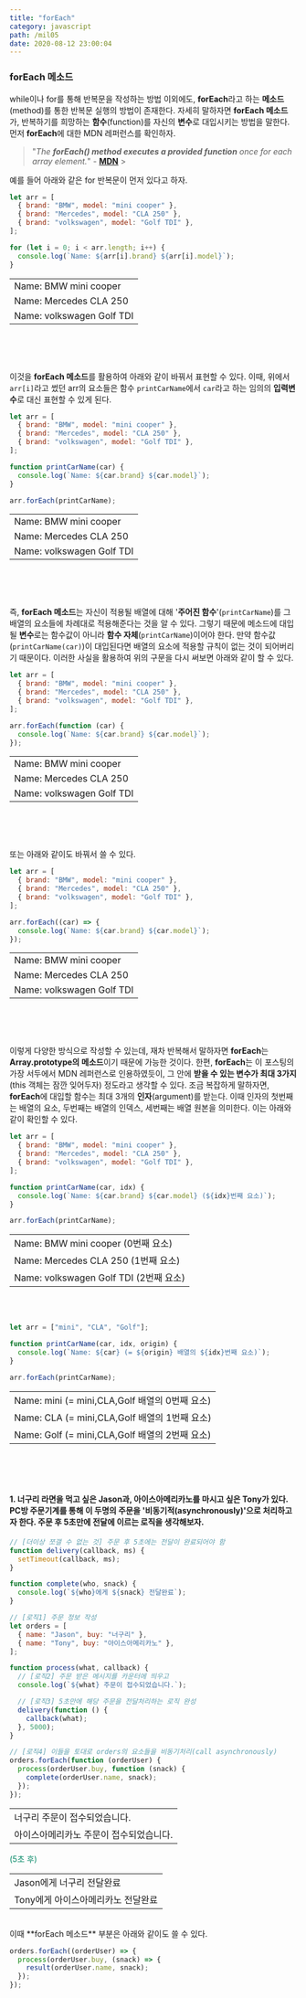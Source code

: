 ```yaml
---
title: "forEach"
category: javascript
path: /mil05
date: 2020-08-12 23:00:04
---
```


### forEach 메소드

while이나 for를 통해 반복문을 작성하는 방법 이외에도, **forEach**라고 하는 **메소드**(method)를 통한 반복문 실행의 방법이 존재한다. 자세히 말하자면 **forEach 메소드**가, 반복하기를 희망하는 **함수**(function)를 자신의 **변수**로 대입시키는 방법을 말한다. 먼저 **forEach**에 대한 MDN 레퍼런스를 확인하자.

> "_The **forEach() method executes a provided function** once for each array element._" - [**MDN**](https://developer.mozilla.org/en-US/docs/Web/JavaScript/Reference/Global_Objects/Array/forEach) > <br>

예를 들어 아래와 같은 for 반복문이 먼저 있다고 하자.

```js
let arr = [
  { brand: "BMW", model: "mini cooper" },
  { brand: "Mercedes", model: "CLA 250" },
  { brand: "volkswagen", model: "Golf TDI" },
];

for (let i = 0; i < arr.length; i++) {
  console.log(`Name: ${arr[i].brand} ${arr[i].model}`);
}
```

<table>
  <tr><td>Name: BMW mini cooper</td></tr>
  <tr><td>Name: Mercedes CLA 250</td></tr>
  <tr><td>Name: volkswagen Golf TDI</td></tr>
</table>
<br>
<br>
<br>

이것을 **forEach 메소드**를 활용하여 아래와 같이 바꿔서 표현할 수 있다. 이때, 위에서 `arr[i]`라고 썼던 arr의 요소들은 함수 `printCarName`에서 `car`라고 하는 임의의 **입력변수**로 대신 표현할 수 있게 된다.

```js
let arr = [
  { brand: "BMW", model: "mini cooper" },
  { brand: "Mercedes", model: "CLA 250" },
  { brand: "volkswagen", model: "Golf TDI" },
];

function printCarName(car) {
  console.log(`Name: ${car.brand} ${car.model}`);
}

arr.forEach(printCarName);
```

<table>
  <tr><td>Name: BMW mini cooper</td></tr>
  <tr><td>Name: Mercedes CLA 250</td></tr>
  <tr><td>Name: volkswagen Golf TDI</td></tr>
</table>
<br>
<br>
<br>

즉, **forEach 메소드**는 자신이 적용될 배열에 대해 '**주어진 함수**'(`printCarName`)를 그 배열의 요소들에 차례대로 적용해준다는 것을 알 수 있다. 그렇기 때문에 메소드에 대입될 **변수**로는 함수값이 아니라 **함수 자체**(`printCarName`)이어야 한다. 만약 함수값(`printCarName(car)`)이 대입된다면 배열의 요소에 적용할 규칙이 없는 것이 되어버리기 때문이다. 이러한 사실을 활용하여 위의 구문을 다시 써보면 아래와 같이 할 수 있다.

```js
let arr = [
  { brand: "BMW", model: "mini cooper" },
  { brand: "Mercedes", model: "CLA 250" },
  { brand: "volkswagen", model: "Golf TDI" },
];

arr.forEach(function (car) {
  console.log(`Name: ${car.brand} ${car.model}`);
});
```

<table>
  <tr><td>Name: BMW mini cooper</td></tr>
  <tr><td>Name: Mercedes CLA 250</td></tr>
  <tr><td>Name: volkswagen Golf TDI</td></tr>
</table>
<br>
<br>
<br>

또는 아래와 같이도 바꿔서 쓸 수 있다.

```js
let arr = [
  { brand: "BMW", model: "mini cooper" },
  { brand: "Mercedes", model: "CLA 250" },
  { brand: "volkswagen", model: "Golf TDI" },
];

arr.forEach((car) => {
  console.log(`Name: ${car.brand} ${car.model}`);
});
```

<table>
  <tr><td>Name: BMW mini cooper</td></tr>
  <tr><td>Name: Mercedes CLA 250</td></tr>
  <tr><td>Name: volkswagen Golf TDI</td></tr>
</table>
<br>
<br>
<br>

이렇게 다양한 방식으로 작성할 수 있는데, 재차 반복해서 말하자면 **forEach**는 **Array.prototype의 메소드**이기 때문에 가능한 것이다. 한편, **forEach**는 이 포스팅의 가장 서두에서 MDN 레퍼런스로 인용하였듯이, 그 안에 **받을 수 있는 변수가 최대 3가지**(this 객체는 잠깐 잊어두자) 정도라고 생각할 수 있다. 조금 복잡하게 말하자면, **forEach**에 대입할 함수는 최대 3개의 **인자**(argument)를 받는다. 이때 인자의 첫번째는 배열의 요소, 두번째는 배열의 인덱스, 세번째는 배열 원본을 의미한다. 이는 아래와 같이 확인할 수 있다.

```js
let arr = [
  { brand: "BMW", model: "mini cooper" },
  { brand: "Mercedes", model: "CLA 250" },
  { brand: "volkswagen", model: "Golf TDI" },
];

function printCarName(car, idx) {
  console.log(`Name: ${car.brand} ${car.model} (${idx}번째 요소)`);
}

arr.forEach(printCarName);
```

<table>
  <tr><td>Name: BMW mini cooper (0번째 요소)</td></tr>
  <tr><td>Name: Mercedes CLA 250 (1번째 요소)</td></tr>
  <tr><td>Name: volkswagen Golf TDI (2번째 요소)</td></tr>
</table>
<br>
<br>

```js
let arr = ["mini", "CLA", "Golf"];

function printCarName(car, idx, origin) {
  console.log(`Name: ${car} (= ${origin} 배열의 ${idx}번째 요소)`);
}

arr.forEach(printCarName);
```

<table>
  <tr><td>Name: mini (= mini,CLA,Golf 배열의 0번째 요소)</td></tr>
  <tr><td>Name: CLA (= mini,CLA,Golf 배열의 1번째 요소)</td></tr>
  <tr><td>Name: Golf (= mini,CLA,Golf 배열의 2번째 요소)</td></tr>
</table>
<br>
<br>
<br>

#### 1. 너구리 라면을 먹고 싶은 Jason과, 아이스아메리카노를 마시고 싶은 Tony가 있다. PC방 주문기계를 통해 이 두명의 주문을 '비동기적(asynchronously)'으로 처리하고자 한다. 주문 후 5초만에 전달에 이르는 로직을 생각해보자.

```js
// [더이상 쪼갤 수 없는 것] 주문 후 5초에는 전달이 완료되어야 함
function delivery(callback, ms) {
  setTimeout(callback, ms);
}

function complete(who, snack) {
  console.log(`${who}에게 ${snack} 전달완료`);
}

// [로직1] 주문 정보 작성
let orders = [
  { name: "Jason", buy: "너구리" },
  { name: "Tony", buy: "아이스아메리카노" },
];

function process(what, callback) {
  // [로직2] 주문 받은 메시지를 카운터에 띄우고
  console.log(`${what} 주문이 접수되었습니다.`);

  // [로직3] 5초만에 해당 주문을 전달처리하는 로직 완성
  delivery(function () {
    callback(what);
  }, 5000);
}

// [로직4] 이들을 토대로 orders의 요소들을 비동기처리(call asynchronously)
orders.forEach(function (orderUser) {
  process(orderUser.buy, function (snack) {
    complete(orderUser.name, snack);
  });
});
```

<span style="color:#088A68">
<table style="border-color:#088A68">
  <tr><td>너구리 주문이 접수되었습니다.</td></tr>
  <tr><td>아이스아메리카노 주문이 접수되었습니다.</td></tr>
</table>
(5초 후)
<table style="border-color:#088A68">
  <tr><td>Jason에게 너구리 전달완료</td></tr>
  <tr><td>Tony에게 아이스아메리카노 전달완료</td></tr>
</table>
<br>
</span>
이때 **forEach 메소드** 부분은 아래와 같이도 쓸 수 있다.

```js
orders.forEach((orderUser) => {
  process(orderUser.buy, (snack) => {
    result(orderUser.name, snack);
  });
});
```
